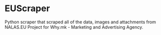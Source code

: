 # EUScraper
Python scraper that scraped all of the data, images and attachments from NALAS.EU
Project for Why.mk - Marketing and Advertising Agency.
